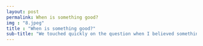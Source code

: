 ```yaml
---
layout: post
permalink: When is something good?
img : "8.jpeg"
title : "When is something good?"
sub-title: "We touched quickly on the question when I believed something — like design, art, business, etcetera, to be good"
---
```

